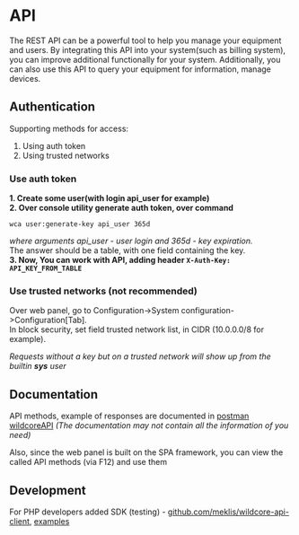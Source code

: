 # API
The REST API can be a powerful tool to help you manage your equipment and users. By integrating this API into your system(such as billing system), you can improve additional functionally for your system.
Additionally, you can also use this API to query your equipment for information, manage devices. 


## Authentication
Supporting methods for access:

1. Using auth token 
2. Using trusted networks 


### Use auth token
**1. Create some user(with login api_user for example)**    
**2. Over console utility generate auth token, over command**     
```shell
wca user:generate-key api_user 365d
```
_where arguments api_user - user login and 365d - key expiration._     
The answer should be a table, with one field containing the key.     
**3. Now, You can work with API, adding header `X-Auth-Key: API_KEY_FROM_TABLE`**

### Use trusted networks (not recommended)
Over web panel, go to Configuration->System configuration->Configuration[Tab].      
In block security, set field trusted network list, in CIDR (10.0.0.0/8 for example).   

_Requests without a key but on a trusted network will show up from the builtin **sys** user_    

## Documentation
API methods, example of responses are documented in [postman wildcoreAPI](https://documenter.getpostman.com/view/6612340/TWDRqyW4) _(The documentation may not contain all the information of you need)_     
      
Also, since the web panel is built on the SPA framework, you can view the called API methods (via F12) and use them

## Development 
For PHP developers added SDK (testing) - [github.com/meklis/wildcore-api-client](https://github.com/meklis/wildcore-api-client), [examples](https://github.com/meklis/wildcore-api-client/tree/master/examples)    
